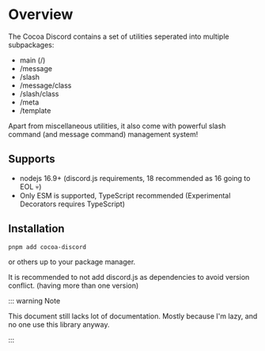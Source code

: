 # Overview

The Cocoa Discord contains a set of utilities seperated into multiple subpackages:

- main (/)
- /message
- /slash
- /message/class
- /slash/class
- /meta
- /template

Apart from miscellaneous utilities, it also come with powerful slash command (and message command) management system!

## Supports

- nodejs 16.9+ (discord.js requirements, 18 recommended as 16 going to EOL 💀)
- Only ESM is supported, TypeScript recommended (Experimental Decorators requires TypeScript)

## Installation

```bash
pnpm add cocoa-discord
```

or others up to your package manager.

It is recommended to not add discord.js as dependencies to avoid version conflict. (having more than one version)

::: warning Note

This document still lacks lot of documentation. Mostly because I'm lazy, and no one use this library anyway.

:::
